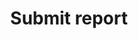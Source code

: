 ---
pcx_content_type: navigation
title: Submit report
external_link: https://abuse.Khulnasoft.com/
weight: 4
_build:
  publishResources: false
  render: never
---